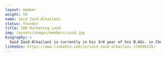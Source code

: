 ```yaml
---
layout: member
weight: 50
name: Said Zaid-Alkailani
status: founder
title: IOB Marketing Lead
img: /assets/images/members/said.jpg
biography: >
  Said Zaid-Alkailani is currently in his 3rd year of his B.ASc. in Chemical and Biological Engineering (CHBE) in UBC. During Said's undergraduate studies, he has been the vice captain of the junior Chem-E-Car team, the second year representative for CHBE and the third year representative for CHBE.
linkedin: https://www.linkedin.com/in/said-zaid-alkailani-178686135/
---
```

